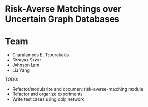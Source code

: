 # Risk-Averse Matchings over Uncertain Graph Databases 



# Team 

- Charalampos E. Tsourakakis 
- Shreyas Sekar 
- Johnson Lam 
- Liu Yang 

TODO:
- Refactor/modularize and document risk-averse-matching module 
- Refactor and organize experiments 
- Write test cases using dblp network 
